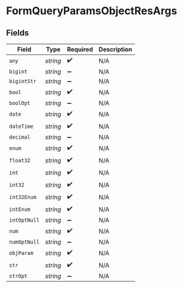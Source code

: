 # FormQueryParamsObjectResArgs


## Fields

| Field              | Type               | Required           | Description        |
| ------------------ | ------------------ | ------------------ | ------------------ |
| `any`              | *string*           | :heavy_check_mark: | N/A                |
| `bigint`           | *string*           | :heavy_minus_sign: | N/A                |
| `bigintStr`        | *string*           | :heavy_minus_sign: | N/A                |
| `bool`             | *string*           | :heavy_check_mark: | N/A                |
| `boolOpt`          | *string*           | :heavy_minus_sign: | N/A                |
| `date`             | *string*           | :heavy_check_mark: | N/A                |
| `dateTime`         | *string*           | :heavy_check_mark: | N/A                |
| `decimal`          | *string*           | :heavy_minus_sign: | N/A                |
| `enum`             | *string*           | :heavy_check_mark: | N/A                |
| `float32`          | *string*           | :heavy_check_mark: | N/A                |
| `int`              | *string*           | :heavy_check_mark: | N/A                |
| `int32`            | *string*           | :heavy_check_mark: | N/A                |
| `int32Enum`        | *string*           | :heavy_check_mark: | N/A                |
| `intEnum`          | *string*           | :heavy_check_mark: | N/A                |
| `intOptNull`       | *string*           | :heavy_minus_sign: | N/A                |
| `num`              | *string*           | :heavy_check_mark: | N/A                |
| `numOptNull`       | *string*           | :heavy_minus_sign: | N/A                |
| `objParam`         | *string*           | :heavy_check_mark: | N/A                |
| `str`              | *string*           | :heavy_check_mark: | N/A                |
| `strOpt`           | *string*           | :heavy_minus_sign: | N/A                |